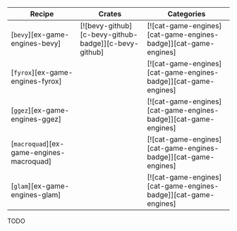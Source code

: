 | Recipe | Crates | Categories |
|---|---|---|
| [`bevy`][ex-game-engines-bevy] | [![bevy-github][c-bevy-github-badge]][c-bevy-github] | [![cat-game-engines][cat-game-engines-badge]][cat-game-engines] |
| [`fyrox`][ex-game-engines-fyrox] |  | [![cat-game-engines][cat-game-engines-badge]][cat-game-engines] |
| [`ggez`][ex-game-engines-ggez] |  | [![cat-game-engines][cat-game-engines-badge]][cat-game-engines] |
| [`macroquad`][ex-game-engines-macroquad] |  | [![cat-game-engines][cat-game-engines-badge]][cat-game-engines] |
| [`glam`][ex-game-engines-glam] |  | [![cat-game-engines][cat-game-engines-badge]][cat-game-engines] |

<div class="hidden">
TODO
</div>
